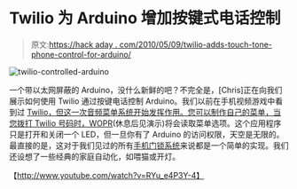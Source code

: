 # Twilio 为 Arduino 增加按键式电话控制

> 原文:[https://hack aday . com/2010/05/09/twilio-adds-touch-tone-phone-control-for-arduino/](https://hackaday.com/2010/05/09/twilio-adds-touch-tone-telephone-control-for-arduino/)

![](../Images/7232ee625c6ff62c1fa47ecd890587e6.png "twilio-controlled-arduino")

一个带以太网屏蔽的 Arduino，没什么新鲜的吧？不完全是，[Chris]正在向我们展示如何使用 Twilio 通过按键电话控制 Arduino。我们以前在手机视频游戏中看到过 [Twilio，但这一次音频菜单系统开始发挥作用。您可以制作自己的菜单，当您拨打 Twilio 号码时，](http://hackaday.com/2010/03/01/phonewebapp-written-in-ploy-to-appear-more-popular/)[WOPR](http://en.wikipedia.org/wiki/WOPR)(休息后见演示)将会读取菜单选项。这个应用程序只是打开和关闭一个 LED，但一旦你有了 Arduino 的访问权限，天空是无限的。最直接的是，这对于我们见过的所有[手机门锁系统](http://hackaday.com/2010/02/23/more-cellphone-controlled-door-locks/)来说都是一个简单的实现。我们还设想了一些经典的家庭自动化，如喂猫或开灯。

【http://www.youtube.com/watch?v=RYu_e4P3Y-4】